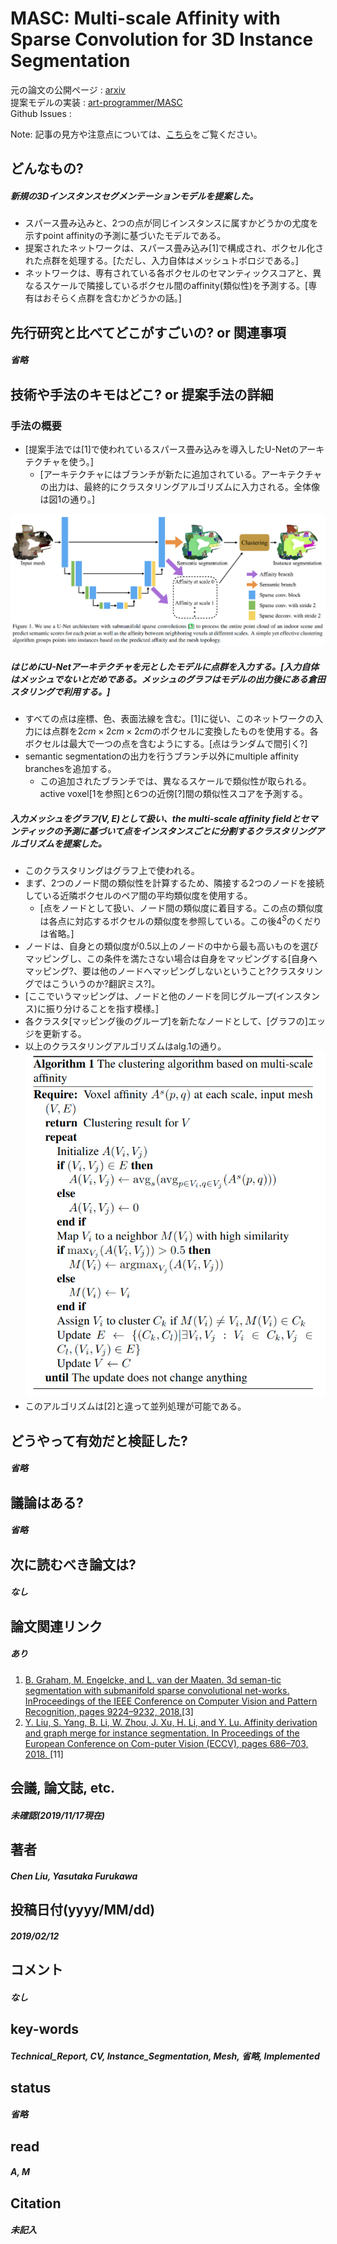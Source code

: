 # MASC: Multi-scale Affinity with Sparse Convolution for 3D Instance Segmentation

元の論文の公開ページ : [arxiv](https://arxiv.org/abs/1902.04478)  
提案モデルの実装 : [art-programmer/MASC](https://github.com/art-programmer/MASC)  
Github Issues : []()  

Note: 記事の見方や注意点については、[こちら](/)をご覧ください。

## どんなもの?
##### 新規の3Dインスタンスセグメンテーションモデルを提案した。
- スパース畳み込みと、2つの点が同じインスタンスに属すかどうかの尤度を示すpoint affinityの予測に基づいたモデルである。
- 提案されたネットワークは、スパース畳み込み[1]で構成され、ボクセル化された点群を処理する。[ただし、入力自体はメッシュトポロジである。]
- ネットワークは、専有されている各ボクセルのセマンティックスコアと、異なるスケールで隣接しているボクセル間のaffinity(類似性)を予測する。[専有はおそらく点群を含むかどうかの話。]

## 先行研究と比べてどこがすごいの? or 関連事項
##### 省略

## 技術や手法のキモはどこ? or 提案手法の詳細
### 手法の概要
- [提案手法では[1]で使われているスパース畳み込みを導入したU-Netのアーキテクチャを使う。]
  - [アーキテクチャにはブランチが新たに追加されている。アーキテクチャの出力は、最終的にクラスタリングアルゴリズムに入力される。全体像は図1の通り。]

![fig1.png](img/MMAwSCf3IS/fig1.png)

##### はじめにU-Netアーキテクチャを元としたモデルに点群を入力する。[入力自体はメッシュでないとだめである。メッシュのグラフはモデルの出力後にある倉田スタリングで利用する。]
- すべての点は座標、色、表面法線を含む。[1]に従い、このネットワークの入力には点群を$2cm \times 2cm \times 2cm$のボクセルに変換したものを使用する。各ボクセルは最大で一つの点を含むようにする。[点はランダムで間引く?]
- semantic segmentationの出力を行うブランチ以外にmultiple affinity branchesを追加する。
    - この追加されたブランチでは、異なるスケールで類似性が取られる。active voxel[1を参照]と6つの近傍[?]間の類似性スコアを予測する。

##### 入力メッシュをグラフ$(V,E)$として扱い、the multi-scale affinity fieldとセマンティックの予測に基づいて点をインスタンスごとに分割するクラスタリングアルゴリズムを提案した。
- このクラスタリングはグラフ上で使われる。
- まず、2つのノード間の類似性を計算するため、隣接する2つのノードを接続している近隣ボクセルのペア間の平均類似度を使用する。
    - [点をノードとして扱い、ノード間の類似度に着目する。この点の類似度は各点に対応するボクセルの類似度を参照している。この後$4^S$のくだりは省略。]
- ノードは、自身との類似度が0.5以上のノードの中から最も高いものを選びマッピングし、この条件を満たさない場合は自身をマッピングする[自身へマッピング?、要は他のノードへマッピングしないということ?クラスタリングではこういうのか?翻訳ミス?]。
- [ここでいうマッピングは、ノードと他のノードを同じグループ(インスタンス)に振り分けることを指す模様。]
- 各クラスタ[マッピング後のグループ]を新たなノードとして、[グラフの]エッジを更新する。
- 以上のクラスタリングアルゴリズムはalg.1の通り。  
    ![fig1.png](img/MMAwSCf3IS/alg1.png)
- このアルゴリズムは[2]と違って並列処理が可能である。

## どうやって有効だと検証した?
##### 省略

## 議論はある?
##### 省略

## 次に読むべき論文は?
##### なし

## 論文関連リンク
##### あり
1. [B. Graham, M. Engelcke, and L. van der Maaten. 3d seman-tic segmentation with submanifold sparse convolutional net-works. InProceedings of the IEEE Conference on Computer Vision and Pattern Recognition, pages 9224–9232, 2018.](http://openaccess.thecvf.com/content_cvpr_2018/papers/Graham_3D_Semantic_Segmentation_CVPR_2018_paper.pdf)[3]
2. [Y. Liu, S. Yang, B. Li, W. Zhou, J. Xu, H. Li, and Y. Lu. Affinity derivation and graph merge for instance segmentation. In Proceedings of the European Conference on Com-puter Vision (ECCV), pages 686–703, 2018. ](https://arxiv.org/abs/1811.10870)[11]

## 会議, 論文誌, etc.
##### 未確認(2019/11/17現在)

## 著者
##### Chen Liu, Yasutaka Furukawa

## 投稿日付(yyyy/MM/dd)
##### 2019/02/12

## コメント
##### なし

## key-words
##### Technical_Report, CV, Instance_Segmentation, Mesh, 省略, Implemented

## status
##### 省略

## read
##### A, M

## Citation
##### 未記入
